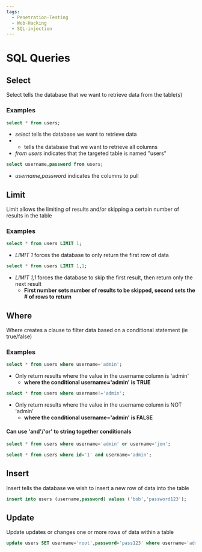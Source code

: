 ```yaml
---
tags:
  - Penetration-Testing
  - Web-Hacking
  - SQL-injection
---
```

# SQL Queries

## Select
Select tells the database that we want to retrieve data from the table(s)

### Examples
```SQL
select * from users;
```
- *select* tells the database we want to retrieve data
- * tells the database that we want to retrieve all columns
- *from users* indicates that the targeted table is named "users"

```SQL
select username,password from users;
```
- *username,password* indicates the columns to pull

## Limit
Limit allows the limiting of results and/or skipping a certain number of results in the table

### Examples
```SQL
select * from users LIMIT 1;
```
- *LIMIT 1* forces the database to only return the first row of data

```SQL
select * from users LIMIT 1,1;
```
- *LIMIT 1,1* forces the database to skip the first result, then return only the next result
	- **First number sets number of results to be skipped, second sets the # of rows to return**


## Where
Where creates a clause to filter data based on a conditional statement (ie true/false)

### Examples
```SQL
select * from users where username='admin';
```
- Only return results where the value in the username column is 'admin'
	- **where the conditional username='admin' is TRUE**

```SQL
select * from users where username!='admin'; 
```
- Only return results where the value in the username column is NOT 'admin'
	- **where the conditional username='admin' is FALSE**

#### Can use 'and'/'or' to string together conditionals
```SQL
select * from users where username='admin' or username='jon';

select * from users where id='1' and username='admin';
```


## Insert
Insert tells the database we wish to insert a new row of data into the table
```SQL
insert into users (username,password) values ('bob','password123');
```


## Update
Update updates or changes one or more rows of data within a table
```SQL
update users SET username='root',password='pass123' where username='admin';
```
